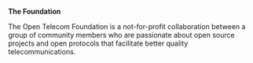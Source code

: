 **The Foundation**

The Open Telecom Foundation is a not-for-profit collaboration between a group of community members who are passionate about open source projects and open protocols that facilitate better quality telecommunications. 
